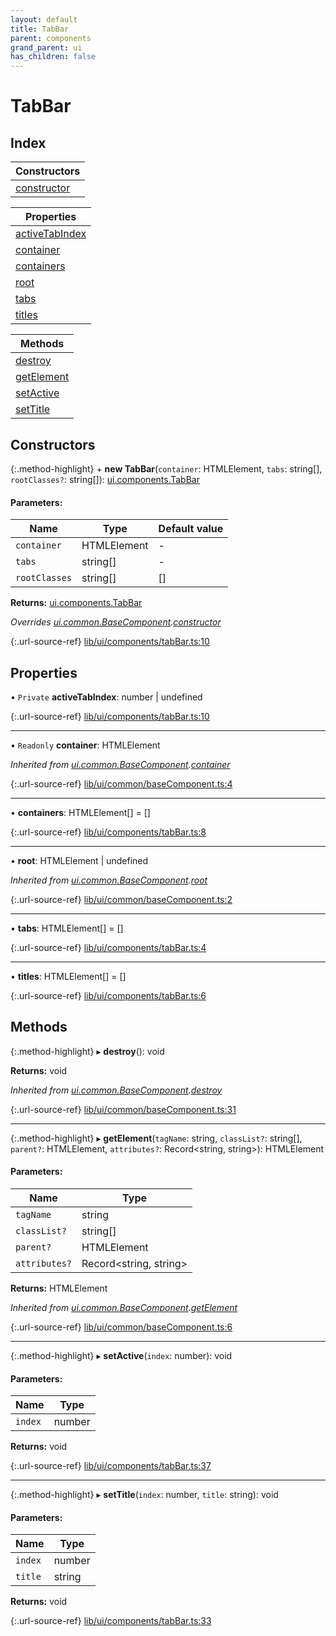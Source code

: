 ```yaml
---
layout: default
title: TabBar
parent: components
grand_parent: ui
has_children: false
---
```


# TabBar

## Index

| Constructors |
|-----------|
| [constructor](#constructor) |

| Properties |
|-----------|
| [activeTabIndex](#activetabindex) |
| [container](#container) |
| [containers](#containers) |
| [root](#root) |
| [tabs](#tabs) |
| [titles](#titles) |

| Methods |
|-----------|
| [destroy](#destroy) |
| [getElement](#getelement) |
| [setActive](#setactive) |
| [setTitle](#settitle) |

## Constructors

{:.method-highlight}
\+ **new TabBar**(`container`: HTMLElement, `tabs`: string[], `rootClasses?`: string[]): [ui.components.TabBar](../ui_components_tabbar)

#### Parameters:

Name | Type | Default value |
------ | ------ | ------ |
`container` | HTMLElement | - |
`tabs` | string[] | - |
`rootClasses` | string[] | [] |

**Returns:** [ui.components.TabBar](../ui_components_tabbar)

*Overrides [ui.common.BaseComponent](../ui_common_basecomponent).[constructor](../ui_common_basecomponent#constructor)*

{:.url-source-ref}
[lib/ui/components/tabBar.ts:10](https://github.com/ascentcore/dataspot/blob/eafb62e/lib/ui/components/tabBar.ts#L10)

## Properties

• `Private` **activeTabIndex**: number \| undefined

{:.url-source-ref}
[lib/ui/components/tabBar.ts:10](https://github.com/ascentcore/dataspot/blob/eafb62e/lib/ui/components/tabBar.ts#L10)

___

• `Readonly` **container**: HTMLElement

*Inherited from [ui.common.BaseComponent](../ui_common_basecomponent).[container](../ui_common_basecomponent#container)*

{:.url-source-ref}
[lib/ui/common/baseComponent.ts:4](https://github.com/ascentcore/dataspot/blob/eafb62e/lib/ui/common/baseComponent.ts#L4)

___

•  **containers**: HTMLElement[] = []

{:.url-source-ref}
[lib/ui/components/tabBar.ts:8](https://github.com/ascentcore/dataspot/blob/eafb62e/lib/ui/components/tabBar.ts#L8)

___

•  **root**: HTMLElement \| undefined

*Inherited from [ui.common.BaseComponent](../ui_common_basecomponent).[root](../ui_common_basecomponent#root)*

{:.url-source-ref}
[lib/ui/common/baseComponent.ts:2](https://github.com/ascentcore/dataspot/blob/eafb62e/lib/ui/common/baseComponent.ts#L2)

___

•  **tabs**: HTMLElement[] = []

{:.url-source-ref}
[lib/ui/components/tabBar.ts:4](https://github.com/ascentcore/dataspot/blob/eafb62e/lib/ui/components/tabBar.ts#L4)

___

•  **titles**: HTMLElement[] = []

{:.url-source-ref}
[lib/ui/components/tabBar.ts:6](https://github.com/ascentcore/dataspot/blob/eafb62e/lib/ui/components/tabBar.ts#L6)

## Methods

{:.method-highlight}
▸ **destroy**(): void

**Returns:** void

*Inherited from [ui.common.BaseComponent](../ui_common_basecomponent).[destroy](../ui_common_basecomponent#destroy)*

{:.url-source-ref}
[lib/ui/common/baseComponent.ts:31](https://github.com/ascentcore/dataspot/blob/eafb62e/lib/ui/common/baseComponent.ts#L31)

___

{:.method-highlight}
▸ **getElement**(`tagName`: string, `classList?`: string[], `parent?`: HTMLElement, `attributes?`: Record\<string, string>): HTMLElement

#### Parameters:

Name | Type |
------ | ------ |
`tagName` | string |
`classList?` | string[] |
`parent?` | HTMLElement |
`attributes?` | Record\<string, string> |

**Returns:** HTMLElement

*Inherited from [ui.common.BaseComponent](../ui_common_basecomponent).[getElement](../ui_common_basecomponent#getelement)*

{:.url-source-ref}
[lib/ui/common/baseComponent.ts:6](https://github.com/ascentcore/dataspot/blob/eafb62e/lib/ui/common/baseComponent.ts#L6)

___

{:.method-highlight}
▸ **setActive**(`index`: number): void

#### Parameters:

Name | Type |
------ | ------ |
`index` | number |

**Returns:** void

{:.url-source-ref}
[lib/ui/components/tabBar.ts:37](https://github.com/ascentcore/dataspot/blob/eafb62e/lib/ui/components/tabBar.ts#L37)

___

{:.method-highlight}
▸ **setTitle**(`index`: number, `title`: string): void

#### Parameters:

Name | Type |
------ | ------ |
`index` | number |
`title` | string |

**Returns:** void

{:.url-source-ref}
[lib/ui/components/tabBar.ts:33](https://github.com/ascentcore/dataspot/blob/eafb62e/lib/ui/components/tabBar.ts#L33)
